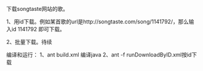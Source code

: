 下载songtaste网站的歌。

1、用id下载。例如某首歌的url是http://songtaste.com/song/1141792/，那么输入id 1141792 即可下载。

2、批量下载。待续


编译和运行：
1、ant build.xml 编译java
2、ant -f runDownloadByID.xml按id下载